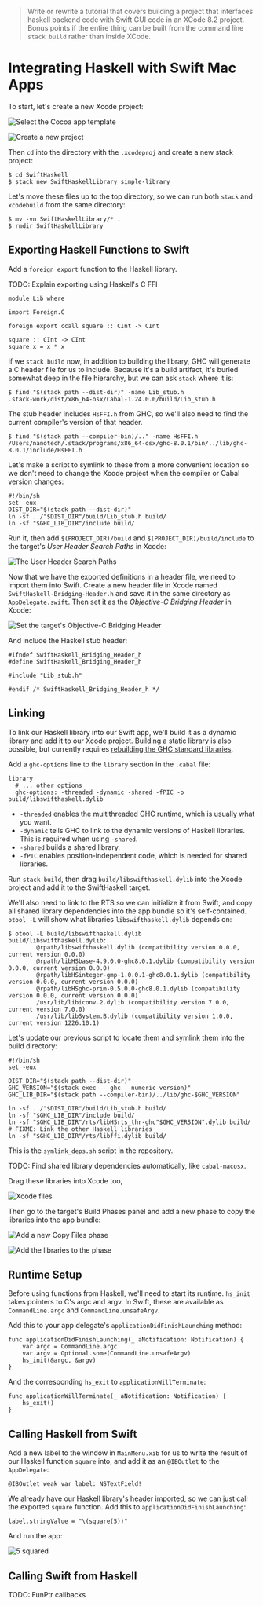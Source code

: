 > Write or rewrite a tutorial that covers building a project
> that interfaces haskell backend code with Swift GUI code in an
> XCode 8.2 project. Bonus points if the entire thing can be
> built from the command line `stack build` rather than inside
> XCode.

# Integrating Haskell with Swift Mac Apps

To start, let's create a new Xcode project:

![Select the Cocoa app template](tutorial/xcode-cocoa-template.png)

![Create a new project](tutorial/xcode-create-project.png)

Then `cd` into the directory with the `.xcodeproj` and create a
new stack project:

    $ cd SwiftHaskell
    $ stack new SwiftHaskellLibrary simple-library

Let's move these files up to the top directory, so we can
run both `stack` and `xcodebuild` from the same directory:

    $ mv -vn SwiftHaskellLibrary/* .
    $ rmdir SwiftHaskellLibrary

## Exporting Haskell Functions to Swift

Add a `foreign export` function to the Haskell library.

TODO: Explain exporting using Haskell's C FFI

    module Lib where

    import Foreign.C

    foreign export ccall square :: CInt -> CInt

    square :: CInt -> CInt
    square x = x * x

If we `stack build` now, in addition to building the library,
GHC will generate a C header file for us to include. Because
it's a build artifact, it's buried somewhat deep in the file
hierarchy, but we can ask `stack` where it is:

    $ find "$(stack path --dist-dir)" -name Lib_stub.h
    .stack-work/dist/x86_64-osx/Cabal-1.24.0.0/build/Lib_stub.h

The stub header includes `HsFFI.h` from GHC, so we'll also need
to find the current compiler's version of that header.

    $ find "$(stack path --compiler-bin)/.." -name HsFFI.h
    /Users/nanotech/.stack/programs/x86_64-osx/ghc-8.0.1/bin/../lib/ghc-8.0.1/include/HsFFI.h

Let's make a script to symlink to these from a more convenient
location so we don't need to change the Xcode project when the
compiler or Cabal version changes:

    #!/bin/sh
    set -eux
    DIST_DIR="$(stack path --dist-dir)"
    ln -sf ../"$DIST_DIR"/build/Lib_stub.h build/
    ln -sf "$GHC_LIB_DIR"/include build/

Run it, then add `$(PROJECT_DIR)/build` and
`$(PROJECT_DIR)/build/include` to the target's *User Header
Search Paths* in Xcode:

![The User Header Search Paths](tutorial/xcode-header-search-paths.png)

Now that we have the exported definitions in a header file, we
need to import them into Swift. Create a new header file in
Xcode named `SwiftHaskell-Bridging-Header.h` and save it in the
same directory as `AppDelegate.swift`. Then set it as the
*Objective-C Bridging Header* in Xcode:

![Set the target's Objective-C Bridging Header](tutorial/xcode-bridging-header.png)

And include the Haskell stub header:

    #ifndef SwiftHaskell_Bridging_Header_h
    #define SwiftHaskell_Bridging_Header_h

    #include "Lib_stub.h"

    #endif /* SwiftHaskell_Bridging_Header_h */

## Linking

To link our Haskell library into our Swift app, we'll build it
as a dynamic library and add it to our Xcode project. Building a
static library is also possible, but currently requires
[rebuilding the GHC standard libraries][pic-ghc].

[pic-ghc]: https://github.com/lyokha/nginx-haskell-module#static-linkage-against-basic-haskell-libraries

Add a `ghc-options` line to the `library` section in the
`.cabal` file:

    library
      # ... other options
      ghc-options: -threaded -dynamic -shared -fPIC -o build/libswifthaskell.dylib

- `-threaded` enables the multithreaded GHC runtime, which is
   usually what you want.
- `-dynamic` tells GHC to link to the dynamic versions of
  Haskell libraries. This is required when using `-shared`.
- `-shared` builds a shared library.
- `-fPIC` enables position-independent code, which is needed for
  shared libraries.

Run `stack build`, then drag `build/libswifthaskell.dylib` into
the Xcode project and add it to the SwiftHaskell target.

We'll also need to link to the RTS so we can initialize it
from Swift, and copy all shared library dependencies into the
app bundle so it's self-contained. `otool -L` will show what
libraries `libswifthaskell.dylib` depends on:

    $ otool -L build/libswifthaskell.dylib
    build/libswifthaskell.dylib:
            @rpath/libswifthaskell.dylib (compatibility version 0.0.0, current version 0.0.0)
            @rpath/libHSbase-4.9.0.0-ghc8.0.1.dylib (compatibility version 0.0.0, current version 0.0.0)
            @rpath/libHSinteger-gmp-1.0.0.1-ghc8.0.1.dylib (compatibility version 0.0.0, current version 0.0.0)
            @rpath/libHSghc-prim-0.5.0.0-ghc8.0.1.dylib (compatibility version 0.0.0, current version 0.0.0)
            /usr/lib/libiconv.2.dylib (compatibility version 7.0.0, current version 7.0.0)
            /usr/lib/libSystem.B.dylib (compatibility version 1.0.0, current version 1226.10.1)

Let's update our previous script to locate them and symlink them
into the build directory:

    #!/bin/sh
    set -eux

    DIST_DIR="$(stack path --dist-dir)"
    GHC_VERSION="$(stack exec -- ghc --numeric-version)"
    GHC_LIB_DIR="$(stack path --compiler-bin)/../lib/ghc-$GHC_VERSION"

    ln -sf ../"$DIST_DIR"/build/Lib_stub.h build/
    ln -sf "$GHC_LIB_DIR"/include build/
    ln -sf "$GHC_LIB_DIR"/rts/libHSrts_thr-ghc"$GHC_VERSION".dylib build/
    # FIXME: Link the other Haskell libraries
    ln -sf "$GHC_LIB_DIR"/rts/libffi.dylib build/

This is the `symlink_deps.sh` script in the repository.

TODO: Find shared library dependencies automatically, like
`cabal-macosx`.

Drag these libraries into Xcode too,

![Xcode files](tutorial/xcode-files.png)

Then go to the target's Build Phases panel and add a new phase
to copy the libraries into the app bundle:

![Add a new Copy Files phase](tutorial/xcode-new-copy-files-phase.png)

![Add the libraries to the phase](tutorial/xcode-copy-frameworks.png)

## Runtime Setup

Before using functions from Haskell, we'll need to start its
runtime. `hs_init` takes pointers to C's argc and argv. In
Swift, these are available as `CommandLine.argc` and
`CommandLine.unsafeArgv`.

Add this to your app delegate's `applicationDidFinishLaunching`
method:

    func applicationDidFinishLaunching(_ aNotification: Notification) {
        var argc = CommandLine.argc
        var argv = Optional.some(CommandLine.unsafeArgv)
        hs_init(&argc, &argv)
    }

And the corresponding `hs_exit` to `applicationWillTerminate`:

    func applicationWillTerminate(_ aNotification: Notification) {
        hs_exit()
    }

## Calling Haskell from Swift

Add a new label to the window in `MainMenu.xib` for us to write
the result of our Haskell function `square` into, and add it as
an `@IBOutlet` to the `AppDelegate`:

    @IBOutlet weak var label: NSTextField!

We already have our Haskell library's header imported, so we
can just call the exported `square` function. Add this to
`applicationDidFinishLaunching`:

    label.stringValue = "\(square(5))"

And run the app:

![5 squared](tutorial/squared.png)

## Calling Swift from Haskell

TODO: FunPtr callbacks
